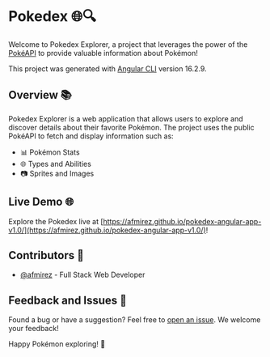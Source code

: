 # Pokedex 🌐🔍

Welcome to Pokedex Explorer, a project that leverages the power of the [PokéAPI](https://pokeapi.co/) to provide valuable information about Pokémon!

This project was generated with [Angular CLI](https://github.com/angular/angular-cli) version 16.2.9.


## Overview 📚

Pokedex Explorer is a web application that allows users to explore and discover details about their favorite Pokémon. The project uses the public PokéAPI to fetch and display information such as:

- 📊 Pokémon Stats
- 🌐 Types and Abilities
- 📷 Sprites and Images

## Live Demo 🌐

Explore the Pokedex live at [https://afmirez.github.io/pokedex-angular-app-v1.0/](https://afmirez.github.io/pokedex-angular-app-v1.0/)!

## Contributors 👥

- [@afmirez](https://github.com/afmirez) - Full Stack Web Developer

## Feedback and Issues 🤝

Found a bug or have a suggestion? Feel free to [open an issue](https://github.com/afmirez/pokedex-angular-app-v1.0/issues). We welcome your feedback!

Happy Pokémon exploring! 🌟
